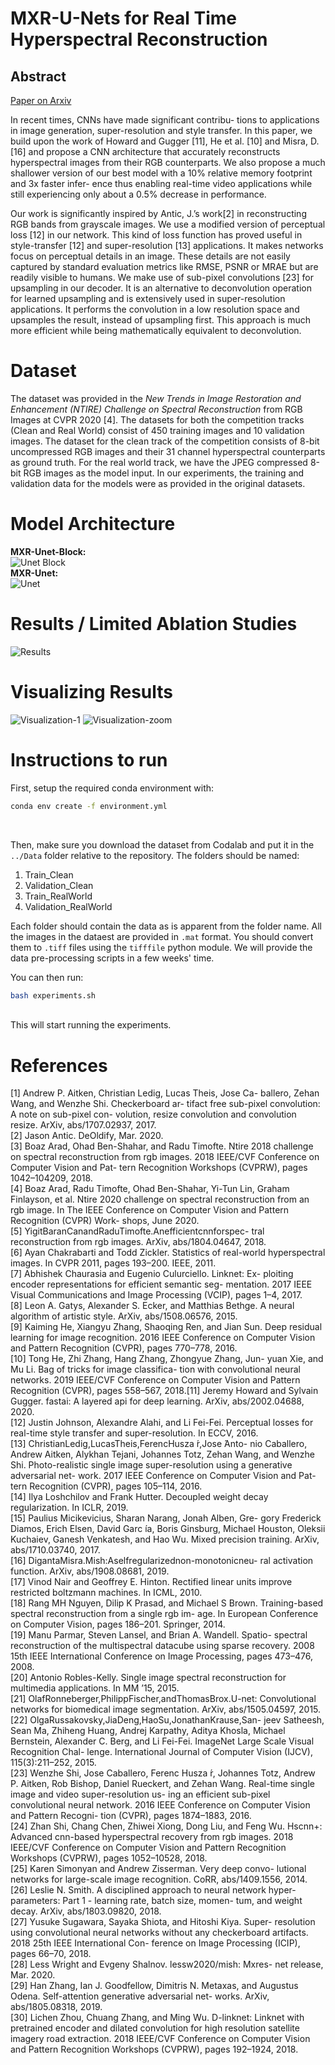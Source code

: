 # MXR-U-Nets for Real Time Hyperspectral Reconstruction

## Abstract

[Paper on Arxiv](https://arxiv.org/abs/2004.07003)

In recent times, CNNs have made significant contribu- tions to applications in image generation, super-resolution and style transfer. In this paper, we build upon the work of Howard and Gugger [11], He et al. [10] and Misra, D. [16] and propose a CNN architecture that accurately reconstructs hyperspectral images from their RGB counterparts. We also propose a much shallower version of our best model with a 10% relative memory footprint and 3x faster infer- ence thus enabling real-time video applications while still experiencing only about a 0.5% decrease in performance. 

Our work is significantly inspired by Antic, J.’s work[2] in reconstructing RGB bands from grayscale images. We use a modified version of perceptual loss [12] in our network. This kind of loss function has proved useful in style-transfer [12] and super-resolution [13] applications. It makes networks focus on perceptual details in an image. These details are not easily captured by standard evaluation metrics like RMSE, PSNR or MRAE but are readily visible to humans. We make use of sub-pixel convolutions [23] for upsampling in our decoder. It is an alternative to deconvolution operation for learned upsampling and is extensively used in super-resolution applications. It performs the convolution in a low resolution space and upsamples the result, instead of upsampling first. This approach is much more efficient while being mathematically equivalent to deconvolution.

# Dataset
The dataset was provided in the *New Trends in Image Restoration and Enhancement (NTIRE) Challenge on Spectral Reconstruction* from RGB Images at CVPR 2020 [4]. The datasets for both the competition tracks (Clean and Real World) consist of 450 training images and 10 validation images. The dataset for the clean track of the competition consists of 8-bit uncompressed RGB images and their 31 channel hyperspectral counterparts as ground truth. For the real world track, we have the JPEG compressed 8-bit RGB images as the model input. In our experiments, the training and validation data for the models were as provided in the original datasets.

# Model Architecture
**MXR-Unet-Block:** <br>
![Unet Block](images/MXRUnet-Block.png)<br>
**MXR-Unet:** <br>
![Unet](images/MXRUnet.png)

# Results / Limited Ablation Studies
![Results](images/results.png)

# Visualizing Results
![Visualization-1](images/visualize.png)
![Visualization-zoom](images/zoom-visualize.png)


# Instructions to run
First, setup the required conda environment with:<br>
```bash
conda env create -f environment.yml
```
<br>

Then, make sure you download the dataset from Codalab and put it in the `../Data` folder relative to the repository. The folders should be named:
1. Train_Clean
2. Validation_Clean
3. Train_RealWorld
4. Validation_RealWorld

Each folder should contain the data as is apparent from the folder name. All the images in the dataest are provided in `.mat` format. You should convert them to `.tiff` files using the `tifffile` python module. We will provide the data pre-processing scripts in a few weeks' time.

You can then run: <br>
```bash
bash experiments.sh
``` 
<br>
This will start running the experiments. 


# References

[1] Andrew P. Aitken, Christian Ledig, Lucas Theis, Jose Ca- ballero, Zehan Wang, and Wenzhe Shi. Checkerboard ar-
tifact free sub-pixel convolution: A note on sub-pixel con- volution, resize convolution and convolution resize. ArXiv, abs/1707.02937, 2017.<br>
[2] Jason Antic. DeOldify, Mar. 2020.<br>
[3] Boaz Arad, Ohad Ben-Shahar, and Radu Timofte. Ntire
2018 challenge on spectral reconstruction from rgb images.
2018 IEEE/CVF Conference on Computer Vision and Pat- tern Recognition Workshops (CVPRW), pages 1042–104209, 2018.<br>
[4] Boaz Arad, Radu Timofte, Ohad Ben-Shahar, Yi-Tun Lin, Graham Finlayson, et al. Ntire 2020 challenge on spectral reconstruction from an rgb image. In The IEEE Conference on Computer Vision and Pattern Recognition (CVPR) Work- shops, June 2020.<br>
[5] YigitBaranCanandRaduTimofte.Anefficientcnnforspec- tral reconstruction from rgb images. ArXiv, abs/1804.04647, 2018.<br>
[6] Ayan Chakrabarti and Todd Zickler. Statistics of real-world hyperspectral images. In CVPR 2011, pages 193–200. IEEE, 2011.<br>
[7] Abhishek Chaurasia and Eugenio Culurciello. Linknet: Ex- ploiting encoder representations for efficient semantic seg- mentation. 2017 IEEE Visual Communications and Image Processing (VCIP), pages 1–4, 2017.<br>
[8] Leon A. Gatys, Alexander S. Ecker, and Matthias Bethge. A neural algorithm of artistic style. ArXiv, abs/1508.06576, 2015.<br>
[9] Kaiming He, Xiangyu Zhang, Shaoqing Ren, and Jian Sun. Deep residual learning for image recognition. 2016 IEEE Conference on Computer Vision and Pattern Recognition (CVPR), pages 770–778, 2016.<br>
[10] Tong He, Zhi Zhang, Hang Zhang, Zhongyue Zhang, Jun- yuan Xie, and Mu Li. Bag of tricks for image classifica- tion with convolutional neural networks. 2019 IEEE/CVF Conference on Computer Vision and Pattern Recognition (CVPR), pages 558–567, 2018.[11] Jeremy Howard and Sylvain Gugger. fastai: A layered api for deep learning. ArXiv, abs/2002.04688, 2020.<br>
[12] Justin Johnson, Alexandre Alahi, and Li Fei-Fei. Perceptual losses for real-time style transfer and super-resolution. In ECCV, 2016.<br>
[13] ChristianLedig,LucasTheis,FerencHusza ́r,Jose ́Anto- nio Caballero, Andrew Aitken, Alykhan Tejani, Johannes Totz, Zehan Wang, and Wenzhe Shi. Photo-realistic single image super-resolution using a generative adversarial net- work. 2017 IEEE Conference on Computer Vision and Pat- tern Recognition (CVPR), pages 105–114, 2016.<br>
[14] Ilya Loshchilov and Frank Hutter. Decoupled weight decay regularization. In ICLR, 2019.<br>
[15] Paulius Micikevicius, Sharan Narang, Jonah Alben, Gre- gory Frederick Diamos, Erich Elsen, David Garc ́ıa, Boris Ginsburg, Michael Houston, Oleksii Kuchaiev, Ganesh Venkatesh, and Hao Wu. Mixed precision training. ArXiv, abs/1710.03740, 2017.<br>
[16] DigantaMisra.Mish:Aselfregularizednon-monotonicneu- ral activation function. ArXiv, abs/1908.08681, 2019.<br>
[17] Vinod Nair and Geoffrey E. Hinton. Rectified linear units improve restricted boltzmann machines. In ICML, 2010.<br>
[18] Rang MH Nguyen, Dilip K Prasad, and Michael S Brown. Training-based spectral reconstruction from a single rgb im- age. In European Conference on Computer Vision, pages 186–201. Springer, 2014.<br>
[19] Manu Parmar, Steven Lansel, and Brian A. Wandell. Spatio- spectral reconstruction of the multispectral datacube using sparse recovery. 2008 15th IEEE International Conference on Image Processing, pages 473–476, 2008.<br>
[20] Antonio Robles-Kelly. Single image spectral reconstruction for multimedia applications. In MM ’15, 2015.<br>
[21] OlafRonneberger,PhilippFischer,andThomasBrox.U-net: Convolutional networks for biomedical image segmentation. ArXiv, abs/1505.04597, 2015.<br>
[22] OlgaRussakovsky,JiaDeng,HaoSu,JonathanKrause,San- jeev Satheesh, Sean Ma, Zhiheng Huang, Andrej Karpathy, Aditya Khosla, Michael Bernstein, Alexander C. Berg, and Li Fei-Fei. ImageNet Large Scale Visual Recognition Chal- lenge. International Journal of Computer Vision (IJCV), 115(3):211–252, 2015.<br>
[23] Wenzhe Shi, Jose Caballero, Ferenc Husza ́r, Johannes Totz, Andrew P. Aitken, Rob Bishop, Daniel Rueckert, and Zehan Wang. Real-time single image and video super-resolution us- ing an efficient sub-pixel convolutional neural network. 2016 IEEE Conference on Computer Vision and Pattern Recogni- tion (CVPR), pages 1874–1883, 2016.<br>
[24] Zhan Shi, Chang Chen, Zhiwei Xiong, Dong Liu, and Feng Wu. Hscnn+: Advanced cnn-based hyperspectral recovery from rgb images. 2018 IEEE/CVF Conference on Computer Vision and Pattern Recognition Workshops (CVPRW), pages 1052–10528, 2018.<br>
[25] Karen Simonyan and Andrew Zisserman. Very deep convo- lutional networks for large-scale image recognition. CoRR, abs/1409.1556, 2014.<br>
[26] Leslie N. Smith. A disciplined approach to neural network hyper-parameters: Part 1 - learning rate, batch size, momen- tum, and weight decay. ArXiv, abs/1803.09820, 2018.<br>
[27] Yusuke Sugawara, Sayaka Shiota, and Hitoshi Kiya. Super- resolution using convolutional neural networks without any checkerboard artifacts. 2018 25th IEEE International Con- ference on Image Processing (ICIP), pages 66–70, 2018.<br>
[28] Less Wright and Evgeny Shalnov. lessw2020/mish: Mxres- net release, Mar. 2020.<br>
[29] Han Zhang, Ian J. Goodfellow, Dimitris N. Metaxas, and Augustus Odena. Self-attention generative adversarial net- works. ArXiv, abs/1805.08318, 2019.<br>
[30] Lichen Zhou, Chuang Zhang, and Ming Wu. D-linknet: Linknet with pretrained encoder and dilated convolution for high resolution satellite imagery road extraction. 2018 IEEE/CVF Conference on Computer Vision and Pattern Recognition Workshops (CVPRW), pages 192–1924, 2018.<br>

